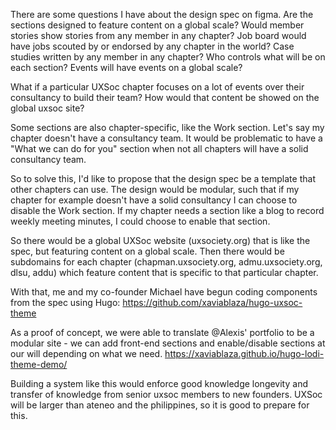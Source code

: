 There are some questions I have about the design spec on figma. Are the sections designed to feature content on a global scale? Would member stories show stories from any member in any chapter? Job board would have jobs scouted by or endorsed by any chapter in the world? Case studies written by any member in any chapter? Who controls what will be on each section? Events will have events on a global scale?

What if a particular UXSoc chapter focuses on a lot of events over their consultancy to build their team? How would that content be showed on the global uxsoc site?

Some sections are also chapter-specific, like the Work section. Let's say my chapter doesn't have a consultancy team. It would be problematic to have a "What we can do for you" section when not all chapters will have a solid consultancy team.

So to solve this, I'd like to propose that the design spec be a template that other chapters can use. The design would be modular, such that if my chapter for example doesn't have a solid consultancy I can choose to disable the Work section. If my chapter needs a section like a blog to record weekly meeting minutes, I could choose to enable that section.

So there would be a global UXSoc website (uxsociety.org) that is like the spec, but featuring content on a global scale. Then there would be subdomains for each chapter (chapman.uxsociety.org, admu.uxsociety.org, dlsu, addu) which feature content that is specific to that particular chapter.

With that, me and my co-founder Michael have begun coding components from the spec using Hugo: https://github.com/xaviablaza/hugo-uxsoc-theme

As a proof of concept, we were able to translate @Alexis' portfolio to be a modular site - we can add front-end sections and enable/disable sections at our will depending on what we need. https://xaviablaza.github.io/hugo-lodi-theme-demo/

Building a system like this would enforce good knowledge longevity and transfer of knowledge from senior uxsoc members to new founders. UXSoc will be larger than ateneo and the philippines, so it is good to prepare for this.
